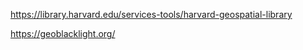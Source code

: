 https://library.harvard.edu/services-tools/harvard-geospatial-library   

https://geoblacklight.org/   
